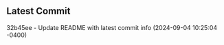 
## Latest Commit
32b45ee - Update README with latest commit info (2024-09-04 10:25:04 -0400) <Yunxi-Zhou>
